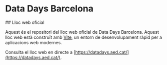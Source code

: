 # Data Days Barcelona

## Lloc web oficial

Aquest és el repositori del lloc web oficial de Data Days Barcelona. Aquest lloc web està construït amb [Vite](https://vitejs.dev/), un entorn de desenvolupament ràpid per a aplicacions web modernes.

Consulta el lloc web en directe a [https://datadays.aed.cat/](https://datadays.aed.cat/).
